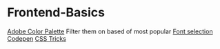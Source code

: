 # Frontend-Basics


[Adobe Color Palette](https://color.adobe.com/explore) Filter them on based of most popular
[Font selection](https://www.fontpair.co/all)
[Codepen](https://codepen.io)
[CSS Tricks](https://css-tricks.com)